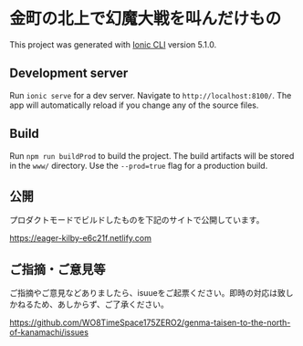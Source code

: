 # 金町の北上で幻魔大戦を叫んだけもの

This project was generated with [Ionic CLI](https://libraries.io/npm/ionic) version 5.1.0.

## Development server

Run `ionic serve` for a dev server. Navigate to `http://localhost:8100/`. The app will automatically reload if you change any of the source files.

## Build

Run `npm run buildProd` to build the project. The build artifacts will be stored in the `www/` directory. Use the `--prod=true` flag for a production build.

## 公開

プロダクトモードでビルドしたものを下記のサイトで公開しています。

https://eager-kilby-e6c21f.netlify.com


## ご指摘・ご意見等

ご指摘やご意見などありましたら、isuueをご起票ください。即時の対応は致しかねるため、あしからず、ご了承ください。

https://github.com/WO8TimeSpace175ZERO2/genma-taisen-to-the-north-of-kanamachi/issues
